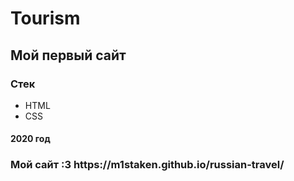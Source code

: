 <h1>Tourism</h1>
<h2>Мой первый сайт</h2>

<h3>Стек</h3>

- HTML
- CSS


<h4>2020 год</h4>

<h3>Мой сайт :3  https://m1staken.github.io/russian-travel/</h3>
